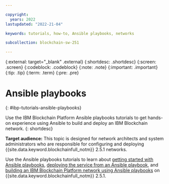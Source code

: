 ```yaml
---

copyright:
  years: 2022
lastupdated: "2022-21-04"

keywords: tutorials, how-to, Ansible playbooks, networks

subcollection: blockchain-sw-251

---
```


{:external: target="_blank" .external}
{:shortdesc: .shortdesc}
{:screen: .screen}
{:codeblock: .codeblock}
{:note: .note}
{:important: .important}
{:tip: .tip}
{:term: .term}
{:pre: .pre}


# Ansible playbooks
{: #ibp-tutorials-ansible-playbooks}

Use the IBM Blockchain Platform Ansible playbooks tutorials to get hands-on experience using Ansible to build and deploy an IBM Blockchain network. 
{: shortdesc}

**Target audience:** This topic is designed for network architects and system administrators who are responsible 
for configuring and deploying {{site.data.keyword.blockchainfull_notm}} 2.5.1 networks.

Use the Ansible playbooks tutorials to learn about [getting started with Ansible playbooks](howto/ansible.md), 
[deploying the service from an Ansible playbook](howto/ansible-install-ibp.md), and 
[building an IBM Blockchain Platform network using Ansible playbooks](howto/ansible-build-network.md) on {{site.data.keyword.blockchainfull_notm}} 2.5.1.

